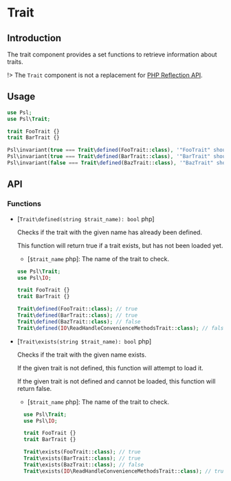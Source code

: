 # Trait

## Introduction

The trait component provides a set functions to retrieve information about traits.

!> The `Trait` component is not a replacement for [PHP Reflection API](https://php.net/manual/en/book.reflection.php).

## Usage

```php
use Psl;
use Psl\Trait;

trait FooTrait {}
trait BarTrait {}

Psl\invariant(true === Trait\defined(FooTrait::class), '"FooTrait" should be defined.');
Psl\invariant(true === Trait\defined(BarTrait::class), '"BarTrait" should be defined.');
Psl\invariant(false === Trait\defined(BazTrait::class), '"BazTrait" should not be defined.');
```

## API

### Functions

<div class="api-functions">

* [`Trait\defined(string $trait_name): bool` php]

  Checks if the trait with the given name has already been defined.

  This function will return true if a trait exists, but has not been loaded yet.

  * [`$trait_name` php]: The name of the trait to check.

  ```php
  use Psl\Trait;
  use Psl\IO;

  trait FooTrait {}
  trait BarTrait {}

  Trait\defined(FooTrait::class); // true
  Trait\defined(BarTrait::class); // true
  Trait\defined(BazTrait::class); // false
  Trait\defined(IO\ReadHandleConvenienceMethodsTrait::class); // false
  ```

* [`Trait\exists(string $trait_name): bool` php]

  Checks if the trait with the given name exists.

  If the given trait is not defined, this function will attempt to load it.

  If the given trait is not defined and cannot be loaded, this function will return false.

  * [`$trait_name` php]: The name of the trait to check.

  ```php
    use Psl\Trait;
    use Psl\IO;

    trait FooTrait {}
    trait BarTrait {}

    Trait\exists(FooTrait::class); // true
    Trait\exists(BarTrait::class); // true
    Trait\exists(BazTrait::class); // false
    Trait\exists(IO\ReadHandleConvenienceMethodsTrait::class); // true
    ```

</div>

